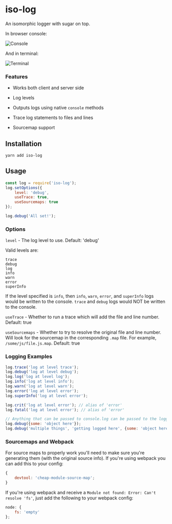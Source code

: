 # iso-log

An isomorphic logger with sugar on top.

In browser console:

![Console](https://raw.githubusercontent.com/kengoldfarb/iso-log/master/screenshots/console.png)

And in terminal:

![Terminal](https://raw.githubusercontent.com/kengoldfarb/iso-log/master/screenshots/terminal.png)

### Features

* Works both client and server side

* Log levels

* Outputs logs using native ```console``` methods

* Trace log statements to files and lines

* Sourcemap support

## Installation

```
yarn add iso-log
```

## Usage

```javascript
const log = require('iso-log');
log.setOptions({
	level: 'debug',
	useTrace: true,
	useSourcemaps: true
});

log.debug('All set!');
```

### Options

```level``` - The log level to use.  Default: 'debug'

Valid levels are:

```
trace
debug
log
info
warn
error
superInfo
```

If the level specified is ```info```, then ```info```, ```warn```, ```error```, and ```superInfo``` logs would be written to the console.  ```trace``` and ```debug``` logs would NOT be written to the console.

```useTrace``` - Whether to run a trace which will add the file and line number.  Default: true

```useSourcemaps``` - Whether to try to resolve the original file and line number.  Will look for the sourcemap in the corresponding ```.map``` file.  For example, ```/some/js/file.js.map```.  Default: true

### Logging Examples

```javascript
log.trace('log at level trace');
log.debug('log at level debug');
log.log('log at level log');
log.info('log at level info');
log.warn('log at level warn');
log.error('log at level error');
log.superInfo('log at level error');

log.crit('log at level error'); // alias of 'error'
log.fatal('log at level error'); // alias of 'error'

// Anything that can be passed to console.log can be passed to the logger
log.debug({some: 'object here'});
log.debug('multiple things', 'getting logged here', {some: 'object here'});
```

### Sourcemaps and Webpack

For source maps to properly work you'll need to make sure you're generating them (with the original source info).  If you're using webpack you can add this to your config:

```javascript
{
	devtool: 'cheap-module-source-map';
}
```

If you're using webpack and receive a ```Module not found: Error: Can't resolve 'fs'```, just add the following to your webpack config:

```javascript
node: {
	fs: 'empty'
};
```